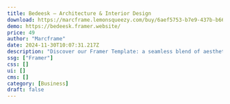 ```yaml
---
title: Bedeesk — Architecture & Interior Design
download: https://marcframe.lemonsqueezy.com/buy/6aef5753-b7e9-437b-b667-10b36218bdec
demo: https://bedeesk.framer.website/
price: 49
author: "Marcframe"
date: 2024-11-30T10:07:31.217Z
description: "Discover our Framer Template: a seamless blend of aesthetics and functionality for Architecture & Interior Design. Showcase projects with stunning visuals, intuitive navigation, and responsive design, crafted by industry experts."
ssg: ["Framer"]
css: []
ui: []
cms: []
category: [Business]
draft: false
---
```

